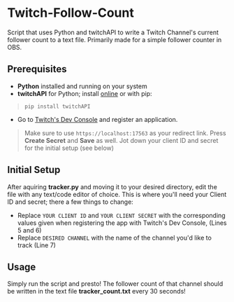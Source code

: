 # Twitch-Follow-Count
Script that uses Python and twitchAPI to write a Twitch Channel's current follower count to a text file. Primarily made for a simple follower counter in OBS.

## Prerequisites
- **Python** installed and running on your system
- **twitchAPI** for Python; install [online](https://pypi.org/project/twitchAPI/) or with pip:
>```pip install twitchAPI```
- Go to [Twitch's Dev Console](https://dev.twitch.tv/console/apps) and register an application.
> Make sure to use ```https://localhost:17563``` as your redirect link. Press **Create Secret** and **Save** as well. Jot down your client ID and secret for the initial setup (see below)

## Initial Setup

After aquiring **tracker.py** and moving it to your desired directory, edit the file with any text/code editor of choice. This is where you'll need your Client ID and secret; there a few things to change:
- Replace ```YOUR CLIENT ID``` and ```YOUR CLIENT SECRET``` with the corresponding values given when registering the app with Twitch's Dev Console, (Lines 5 and 6)
- Replace ```DESIRED CHANNEL``` with the name of the channel you'd like to track (Line 7)

## Usage

Simply run the script and presto! The follower count of that channel should be written in the text file **tracker_count.txt** every 30 seconds!
